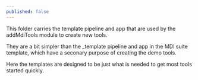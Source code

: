 ```yaml
---
published: false
---
```


This folder carries the template pipeline and app 
that are used by the addMdiTools module to create new tools.

They are a bit simpler than the _template pipeline and app
in the MDI suite template, which have a seconary
purpose of creating the demo tools.

Here the templates are designed to be just what is needed to
get most tools started quickly. 
